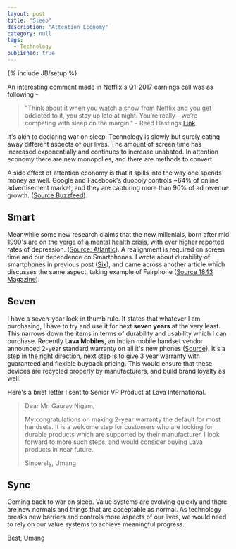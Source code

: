 ```yaml
---
layout: post
title: "Sleep"
description: "Attention Economy"
category: null
tags: 
  - Technology
published: true
---
```

 
{% include JB/setup %}
<p>

</p>

An interesting comment made in Netflix's Q1-2017 earnings call was as following -
>"Think about it when you watch a show from Netflix and you get addicted to it, you stay up late at night. You’re really - we’re competing with sleep on the margin." - Reed Hastings [Link](https://seekingalpha.com/article/4062901-netflixs-nflx-ceo-reed-hastings-q1-2017-results-earnings-call-transcript?page=7)

It's akin to declaring war on sleep. Technology is slowly but surely eating away different aspects of our lives. The amount of screen time has increased exponentially and continues to increase unabated. In attention economy there are new monopolies, and there are methods to convert.

A side effect of attention economy is that it spills into the way one spends money as well. Google and Facebook's duopoly controls ~64% of online advertisement market, and they are capturing more than 90% of ad revenue growth. ([Source Buzzfeed](https://www.buzzfeed.com/alexkantrowitz/the-campaign-against-facebook-and-googles-ad-duopoly-is)).

## Smart

Meanwhile some new research claims that the new millenials, born after mid 1990's are on the verge of a mental health crisis, with ever higher reported rates of depression. ([Source: Atlantic](https://www.theatlantic.com/magazine/archive/2017/09/has-the-smartphone-destroyed-a-generation/534198/)). A realignment is required on screen time and our dependence on Smartphones. I wrote about durability of smartphones in previous post ([Six](../../../2017/07/six/)), and came across another article which discusses the same aspect, taking example of Fairphone ([Source 1843 Magazine](https://www.1843magazine.com/technology/down-with-the-upgrade)). 

## Seven
I have a seven-year lock in thumb rule. It states that whatever I am purchasing, I have to try and use it for next **seven years** at the very least. This narrows down the items in terms of durability and usability which I can purchase. Recently **Lava Mobiles**, an Indian mobile handset vendor announced 2-year standard warranty on all it's new phones ([Source](http://gadgets.ndtv.com/mobiles/news/lava-announces-2-year-warranty-for-its-smartphones-and-feature-phones-1742115)). It's a step in the right direction, next step is to give 3 year warranty with guaranteed and flexible buyback pricing. This would ensure that these devices are recycled properly by manufacturers, and build brand loyalty as well. 

Here's a brief letter I sent to Senior VP Product at Lava International.
>Dear Mr. Gaurav Nigam,
>
>My congratulations on making 2-year warranty the default for most handsets. It is a welcome step for customers who are looking for durable products which are supported by their manufacturer. 
>I look forward to more such steps, and would consider buying Lava products in near future. 
>
>Sincerely,
>Umang


## Sync

Coming back to war on sleep. Value systems are evolving quickly and there are new normals and things that are acceptable as normal. As technology breaks new barriers and controls more aspects of our lives, we would need to rely on our value systems to achieve meaningful progress. 


Best, Umang
